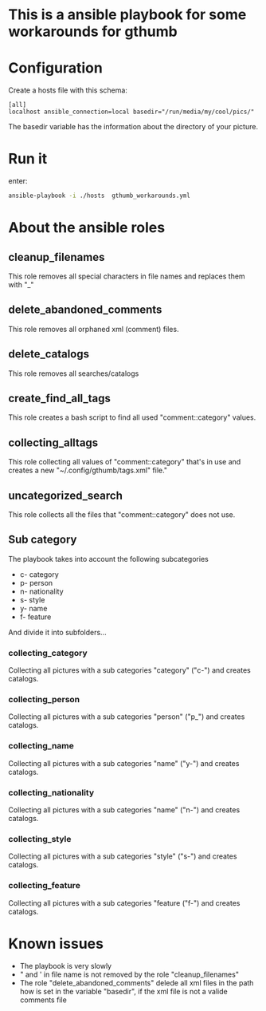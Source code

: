 # This is a ansible playbook for some workarounds for  gthumb #

# Configuration #

Create a hosts file with this schema:

```
[all]
localhost ansible_connection=local basedir="/run/media/my/cool/pics/"
```
The basedir variable has the information about the directory of your picture.

# Run it #

enter:
```bash
ansible-playbook -i ./hosts  gthumb_workarounds.yml
```
# About the ansible roles #

##  cleanup_filenames ##

This role removes all special characters in file names and replaces them with "\_"

##  delete_abandoned_comments ##

This role removes all orphaned xml (comment) files.

##  delete_catalogs ##

This role removes all searches/catalogs

##  create_find_all_tags ##

This role creates a bash script to find all used "comment::category" values.

##  collecting_alltags ##

This role collecting all values of "comment::category" that's in use and  
creates a new "~/.config/gthumb/tags.xml" file."

##  uncategorized_search ##

This role collects all the files that "comment::category" does not use.

## Sub category ##

The playbook takes into account the following subcategories

* c- category
* p- person
* n- nationality
* s- style
* y- name
* f- feature

And divide it into subfolders...

###  collecting_category ###

Collecting all pictures with a sub categories "category" ("c-") and creates catalogs.

###  collecting_person ###

Collecting all pictures with a sub categories "person" ("p_") and creates catalogs.

###  collecting_name ###

Collecting all pictures with a sub categories "name" ("y-") and creates catalogs.

###  collecting_nationality ###

Collecting all pictures with a sub categories "name" ("n-") and creates catalogs.

###  collecting_style ###

Collecting all pictures with a sub categories "style" ("s-") and creates catalogs.


###  collecting_feature ###

Collecting all pictures with a sub categories "feature ("f-") and creates catalogs.

# Known issues #
* The playbook is very slowly
* " and ' in file name is not removed by the role "cleanup_filenames"
* The role "delete_abandoned_comments" delede all xml files in the path how is set in the variable "basedir", if the xml file is not a valide comments file
